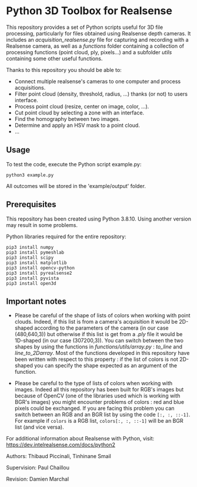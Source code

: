 # Python 3D Toolbox for Realsense

This repository provides a set of Python scripts useful for 3D file processing, particularly for files obtained using Realsense depth cameras. It includes an *acquisition_realsense.py* file for capturing and recording with a Realsense camera, as well as a *functions* folder containing a collection of processing functions (point cloud, ply, pixels...) and a subfolder *utils* containing some other useful functions.

Thanks to this repository you should be able to:

- Connect multiple realsense's cameras to one computer and process acquisitions.
- Filter point cloud (density, threshold, radius, ...) thanks (or not) to users interface. 
- Process point cloud (resize, center on image, color, ...).
- Cut point cloud by selecting a zone with an interface.
- Find the homography between two images.
- Determine and apply an HSV mask to a point cloud.
- ...

## Usage

To test the code, execute the Python script example.py:
```console
python3 example.py
```
All outcomes will be stored in the 'example/output' folder.

## Prerequisites

This repository has been created using Python 3.8.10. Using another version may result in some problems. 

Python libraries required for the entire repository:

```console
pip3 install numpy
pip3 install pymeshlab
pip3 install scipy
pip3 install matplotlib
pip3 install opencv-python
pip3 install pyrealsense2
pip3 install pyvista
pip3 install open3d
```

## Important notes

- Please be careful of the shape of lists of colors when working with point clouds. Indeed, if this list is from a camera's acquisition it would be 2D-shaped according to the parameters of the camera (in our case (480,640,3)) but otherwise if this list is get from a *.ply* file it would be 1D-shaped (in our case (307200,3)). You can switch between the two shapes by using the functions in *functions/utils/array.py* : *to_line* and *line_to_2Darray*. Most of the functions developed in this repository have been written with respect to this property : if the list of colors is not 2D-shaped you can specify the shape expected as an argument of the function.

- Please be careful to the type of lists of colors when working with images. Indeed all this repository has been built for RGB's images but because of OpenCV (one of the libraries used which is working with BGR's images) you might encounter problems of colors : red and blue pixels could be exchanged. If you are facing this problem you can switch between an RGB and an BGR list by using the code ```[:, :, ::-1]```. For example if ```colors``` is a RGB list, ```colors[:, :, ::-1]``` will be an BGR list (and vice versa).

For additional information about Realsense with Python, visit: https://dev.intelrealsense.com/docs/python2

Authors: Thibaud Piccinali, Tinhinane Smail

Supervision: Paul Chaillou

Revision: Damien Marchal




